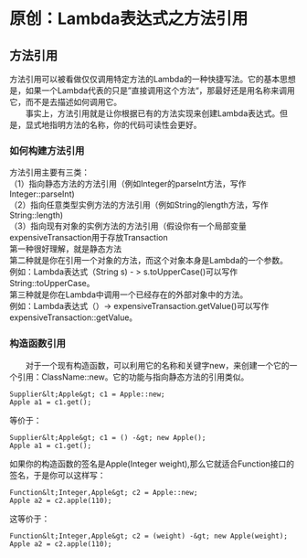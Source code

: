 # 原创：Lambda表达式之方法引用

## 方法引用

方法引用可以被看做仅仅调用特定方法的Lambda的一种快捷写法。它的基本思想是，如果一个Lambda代表的只是”直接调用这个方法“，那最好还是用名称来调用它，而不是去描述如何调用它。<br/>
  事实上，方法引用就是让你根据已有的方法实现来创建Lambda表达式。但是，显式地指明方法的名称，你的代码可读性会更好。

### 如何构建方法引用

方法引用主要有三类：<br/>
（1）指向静态方法的方法引用（例如Integer的parseInt方法，写作Integer::parseInt)<br/>
（2）指向任意类型实例方法的方法引用（例如String的length方法，写作String::length)<br/>
（3）指向现有对象的实例方法的方法引用（假设你有一个局部变量expensiveTransaction用于存放Transaction<br/>
第一种很好理解，就是静态方法<br/>
第二种就是你在引用一个对象的方法，而这个对象本身是Lambda的一个参数。<br/>
例如：Lambda表达式（String s) - &gt;  s.toUpperCase()可以写作String::toUpperCase。<br/>
第三种就是你在Lambda中调用一个已经存在的外部对象中的方法。<br/>
例如：Lambda表达式（）-&gt; expensiveTransaction.getValue()可以写作expensiveTransaction::getValue。

### 构造函数引用

  对于一个现有构造函数，可以利用它的名称和关键字new，来创建一个它的一个引用：ClassName::new。它的功能与指向静态方法的引用类似。

```
Supplier&lt;Apple&gt; c1 = Apple::new;
Apple a1 = c1.get();

```

等价于：

```
Supplier&lt;Apple&gt; c1 = () -&gt; new Apple();
Apple a1 = c1.get();

```

如果你的构造函数的签名是Apple(Integer weight),那么它就适合Function接口的签名，于是你可以这样写：

```
Function&lt;Integer,Apple&gt; c2 = Apple::new;
Apple a2 = c2.apple(110);

```

这等价于：

```
Function&lt;Integer,Apple&gt; c2 = (weight) -&gt; new Apple(weight);
Apple a2 = c2.apple(110);

```
